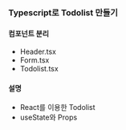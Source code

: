 ### Typescript로 Todolist 만들기

#### 컴포넌트 분리

- Header.tsx
- Form.tsx
- Todolist.tsx

#### 설명

- React를 이용한 Todolist
- useState와 Props
